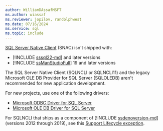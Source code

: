 ```yaml
---
author: WilliamDAssafMSFT
ms.author: wiassaf
ms.reviewer: jopilov, randolphwest
ms.date: 07/16/2024
ms.service: sql
ms.topic: include
---
```

[SQL Server Native Client](../relational-databases/native-client/sql-server-native-client.md) (SNAC) isn't shipped with:

- [!INCLUDE [sssql22-md](sssql22-md.md)] and later versions
- [!INCLUDE [ssManStudioFull](ssmanstudiofull-md.md)] 19 and later versions

The SQL Server Native Client (SQLNCLI or SQLNCLI11) and the legacy Microsoft OLE DB Provider for SQL Server (SQLOLEDB) aren't recommended for new application development.

For new projects, use one of the following drivers:

- [Microsoft ODBC Driver for SQL Server](../connect/odbc/microsoft-odbc-driver-for-sql-server.md)
- [Microsoft OLE DB Driver for SQL Server](../connect/oledb/oledb-driver-for-sql-server.md)

For SQLNCLI that ships as a component of [!INCLUDE [ssdenoversion-md](ssdenoversion-md.md)] (versions 2012 through 2019), see this [Support Lifecycle exception](../relational-databases/native-client/applications/support-policies-for-sql-server-native-client.md#support-lifecycle-exception).

